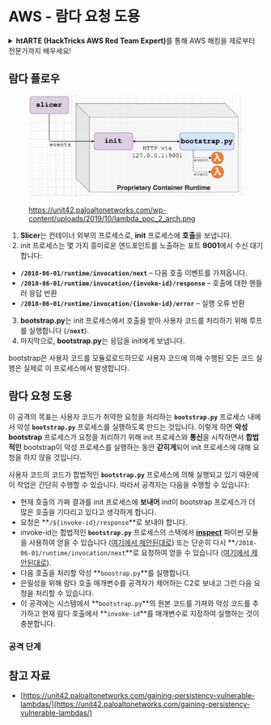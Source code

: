 # AWS - 람다 요청 도용

<details>

<summary><strong>htARTE (HackTricks AWS Red Team Expert)</strong>를 통해 AWS 해킹을 제로부터 전문가까지 배우세요!</summary>

HackTricks를 지원하는 다른 방법:

* **회사를 HackTricks에서 광고하거나 PDF로 HackTricks를 다운로드**하려면 [**구독 요금제**](https://github.com/sponsors/carlospolop)를 확인하세요!
* [**공식 PEASS & HackTricks 스왜그**](https://peass.creator-spring.com)를 구매하세요
* 독점적인 [**NFTs**](https://opensea.io/collection/the-peass-family) 컬렉션인 [**The PEASS Family**](https://opensea.io/collection/the-peass-family)를 발견하세요
* 💬 [**Discord 그룹**](https://discord.gg/hRep4RUj7f) 또는 [**텔레그램 그룹**](https://t.me/peass)에 **가입**하거나 **트위터** 🐦 [**@hacktricks\_live**](https://twitter.com/hacktricks\_live)를 **팔로우**하세요.
* **HackTricks** 및 **HackTricks Cloud** github 저장소에 PR을 제출하여 해킹 요령을 공유하세요.

</details>

## 람다 플로우

<figure><img src="../../../../.gitbook/assets/image (152).png" alt=""><figcaption><p><a href="https://unit42.paloaltonetworks.com/wp-content/uploads/2019/10/lambda_poc_2_arch.png">https://unit42.paloaltonetworks.com/wp-content/uploads/2019/10/lambda_poc_2_arch.png</a></p></figcaption></figure>

1. **Slicer**는 컨테이너 외부의 프로세스로, **init** 프로세스에 **호출**을 보냅니다.
2. init 프로세스는 몇 가지 흥미로운 엔드포인트를 노출하는 포트 **9001**에서 수신 대기합니다:
* **`/2018-06-01/runtime/invocation/next`** – 다음 호출 이벤트를 가져옵니다.
* **`/2018-06-01/runtime/invocation/{invoke-id}/response`** – 호출에 대한 핸들러 응답 반환
* **`/2018-06-01/runtime/invocation/{invoke-id}/error`** – 실행 오류 반환
3. **bootstrap.py**는 init 프로세스에서 호출을 받아 사용자 코드를 처리하기 위해 루프를 실행합니다 (**`/next`**).
4. 마지막으로, **bootstrap.py**는 응답을 init에게 보냅니다.

bootstrap은 사용자 코드를 모듈로로드하므로 사용자 코드에 의해 수행된 모든 코드 실행은 실제로 이 프로세스에서 발생합니다.

## 람다 요청 도용

이 공격의 목표는 사용자 코드가 취약한 요청을 처리하는 **`bootstrap.py`** 프로세스 내에서 악성 **`bootstrap.py`** 프로세스를 실행하도록 만드는 것입니다. 이렇게 하면 **악성 bootstrap** 프로세스가 요청을 처리하기 위해 init 프로세스와 **통신**을 시작하면서 **합법적인** bootstrap이 악성 프로세스를 실행하는 동안 **갇히게**되어 init 프로세스에 대해 요청을 하지 않을 것입니다.

사용자 코드의 코드가 합법적인 **`bootstrap.py`** 프로세스에 의해 실행되고 있기 때문에 이 작업은 간단히 수행할 수 있습니다. 따라서 공격자는 다음을 수행할 수 있습니다:

* 현재 호출의 가짜 결과를 init 프로세스에 **보내어** init이 bootstrap 프로세스가 더 많은 호출을 기다리고 있다고 생각하게 합니다.
* 요청은 **`/${invoke-id}/response`**로 보내야 합니다.
* invoke-id는 합법적인 **`bootstrap.py`** 프로세스의 스택에서 [**inspect**](https://docs.python.org/3/library/inspect.html) 파이썬 모듈을 사용하여 얻을 수 있습니다 ([여기에서 제안된대로](https://github.com/twistlock/lambda-persistency-poc/blob/master/poc/switch\_runtime.py)) 또는 단순히 다시 **`/2018-06-01/runtime/invocation/next`**로 요청하여 얻을 수 있습니다 ([여기에서 제안된대로](https://github.com/Djkusik/serverless\_persistency\_poc/blob/master/gcp/exploit\_files/switcher.py)).
* 다음 호출을 처리할 악성 **`boostrap.py`**를 실행합니다.
* 은밀성을 위해 람다 호출 매개변수를 공격자가 제어하는 C2로 보내고 그런 다음 요청을 처리할 수 있습니다.
* 이 공격에는 시스템에서 **`bootstrap.py`**의 원본 코드를 가져와 악성 코드를 추가하고 현재 람다 호출에서 **`invoke-id`**를 매개변수로 지정하여 실행하는 것이 충분합니다.

### 공격 단계

## 참고 자료

* [https://unit42.paloaltonetworks.com/gaining-persistency-vulnerable-lambdas/](https://unit42.paloaltonetworks.com/gaining-persistency-vulnerable-lambdas/)
